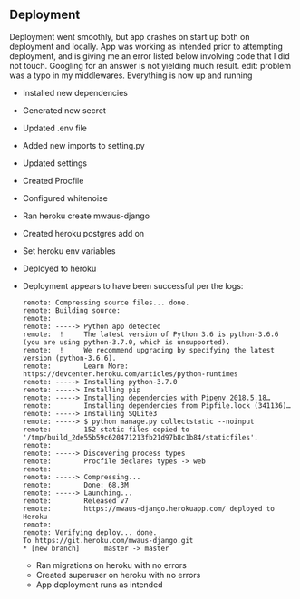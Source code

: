 ## Deployment

Deployment went smoothly, but app crashes on start up both on deployment and locally. App was working as intended prior to attempting deployment, and is giving me an error listed below involving code that I did not touch. Googling for an answer is not yielding much result. edit: problem was a typo in my middlewares. Everything is now up and running

* Installed new dependencies
* Generated new secret
* Updated .env file
* Added new imports to setting.py
* Updated settings
* Created Procfile
* Configured whitenoise
* Ran heroku create mwaus-django
* Created heroku postgres add on
* Set heroku env variables
* Deployed to heroku
* Deployment appears to have been successful per the logs:
  ```
  remote: Compressing source files... done.
  remote: Building source:
  remote:
  remote: -----> Python app detected
  remote:  !     The latest version of Python 3.6 is python-3.6.6 (you are using python-3.7.0, which is unsupported).
  remote:  !     We recommend upgrading by specifying the latest version (python-3.6.6).
  remote:        Learn More: https://devcenter.heroku.com/articles/python-runtimes
  remote: -----> Installing python-3.7.0
  remote: -----> Installing pip
  remote: -----> Installing dependencies with Pipenv 2018.5.18…
  remote:        Installing dependencies from Pipfile.lock (341136)…
  remote: -----> Installing SQLite3
  remote: -----> $ python manage.py collectstatic --noinput
  remote:        152 static files copied to '/tmp/build_2de55b59c620471213fb21d97b8c1b84/staticfiles'.
  remote:
  remote: -----> Discovering process types
  remote:        Procfile declares types -> web
  remote:
  remote: -----> Compressing...
  remote:        Done: 68.3M
  remote: -----> Launching...
  remote:        Released v7
  remote:        https://mwaus-django.herokuapp.com/ deployed to Heroku
  remote:
  remote: Verifying deploy... done.
  To https://git.heroku.com/mwaus-django.git
  * [new branch]      master -> master
  ```

  * Ran migrations on heroku with no errors
  * Created superuser on heroku with no errors
  * App deployment runs as intended
    